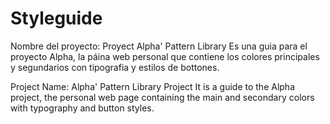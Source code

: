# Styleguide
Nombre del proyecto: Proyect Alpha' Pattern Library
Es una guia para el proyecto Alpha, la páina web personal que contiene los colores principales y segundarios con tipografia y estilos de bottones.

Project Name: Alpha' Pattern Library Project
It is a guide to the Alpha project, the personal web page containing the main and secondary colors with typography and button styles.
